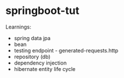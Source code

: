 # springboot-tut



Learnings:
- spring data jpa
- bean
- testing endpoint - generated-requests.http
- repository (db)
- dependency injection
- hibernate entity life cycle
